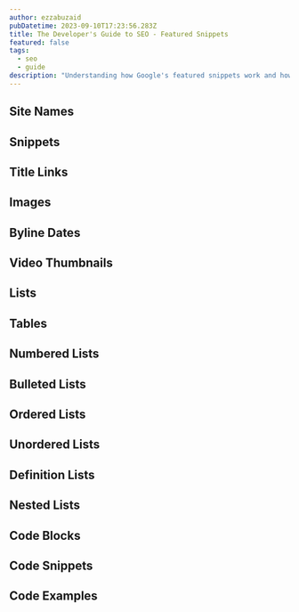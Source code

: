 ```yaml
---
author: ezzabuzaid
pubDatetime: 2023-09-10T17:23:56.283Z
title: The Developer's Guide to SEO - Featured Snippets
featured: false
tags:
  - seo
  - guide
description: "Understanding how Google's featured snippets work and how you can add them to your website."
---
```


## Site Names

## Snippets

## Title Links

## Images

## Byline Dates

## Video Thumbnails

## Lists

## Tables

## Numbered Lists

## Bulleted Lists

## Ordered Lists

## Unordered Lists

## Definition Lists

## Nested Lists

## Code Blocks

## Code Snippets

## Code Examples
